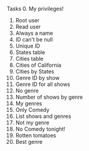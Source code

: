Tasks
0. My privileges!
1. Root user
2. Read user
3. Always a name
4. ID can't be null
5. Unique ID
6. States table
7. Cities table
8. Cities of California
9. Cities by States
10. Genre ID by show
11. Genre ID for all shows
12. No genre
13. Number of shows by genre
14. My genres
15. Only Comedy
16. List shows and genres
17. Not my genre
18. No Comedy tonight!
19. Rotten tomatoes
20. Best genre
